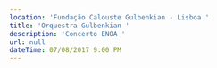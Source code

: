 ```yaml
---
location: 'Fundação Calouste Gulbenkian - Lisboa '
title: 'Orquestra Gulbenkian '
description: 'Concerto ENOA '
url: null
dateTime: 07/08/2017 9:00 PM
---
```


